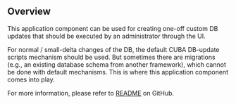 ## Overview
This application component can be used for creating one-off custom DB updates that should be executed by an administrator through the UI.

For normal / small-delta changes of the DB, the default CUBA DB-update scripts mechanism should be used. But sometimes there are migrations (e.g., an existing database schema from another framework), which cannot be done with default mechanisms. This is where this application component comes into play.

For more information, please refer to [README](https://github.com/mariodavid/cuba-component-db-update-wizard#cuba-platform-component---db-update-wizard) on GitHub.